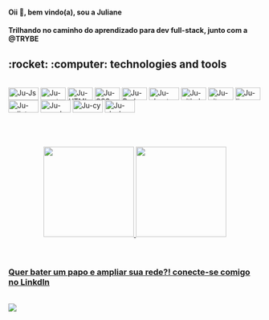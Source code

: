 

<!--
**Juliane-Alves/Juliane-Alves** is a ✨ _special_ ✨ repository because its `README.md` (this file) appears on your GitHub profile.

Here are some ideas to get you started:

- 🔭 I’m currently working on ...
- 🌱 I’m currently learning ...
- 👯 I’m looking to collaborate on ...
- 🤔 I’m looking for help with ...
- 💬 Ask me about ...
- 📫 How to reach me: ...
- 😄 Pronouns: ...
- ⚡ Fun fact: ...
-->
<h4>Oii 🔆, bem vindo(a), sou a Juliane<h4>

  <p> Trilhando no caminho do aprendizado para dev full-stack, junto com a  @TRYBE </p> 

<h2> :rocket: :computer: technologies and tools </h2>
<div style="display: inline_block"><br>
    <img align="center" alt="Ju-Js" height="25" width="60" src="https://img.shields.io/badge/JavaScript-F7DF1E?style=for-the-badge&logo=javascript&logoColor=black">
    <img align="center" alt="Ju-react" height="25" width="50" src="https://img.shields.io/badge/React-20232A?style=for-the-badge&logo=react&logoColor=61DAFB">
    <img align="center" alt="Ju-HTML" height="25" width="50" src="https://img.shields.io/badge/HTML5-E34F26?style=for-the-badge&logo=html5&logoColor=white">
    <img align="center" alt="Ju-CSS" height="25" width="50" src="https://img.shields.io/badge/CSS3-1572B6?style=for-the-badge&logo=css3&logoColor=white">
    <img align="center" alt="Ju-Redux" height="25" width="50" src="https://img.shields.io/badge/Redux-593D88?style=for-the-badge&logo=redux&logoColor=white">
    <img align="center" alt="Ju-ubuntu" height="25" width="60" src="https://img.shields.io/badge/Ubuntu-E95420?style=for-the-badge&logo=ubuntu&logoColor=white">
    <img align="center" alt="Ju-github" height="25" width="50" src="https://img.shields.io/badge/GitHub-100000?style=for-the-badge&logo=github&logoColor=white">
    <img align="center" alt="Ju-git" height="25" width="50" src="https://img.shields.io/badge/GIT-E44C30?style=for-the-badge&logo=git&logoColor=white">
    <img align="center" alt="Ju-linux" height="25" width="50" src="https://img.shields.io/badge/Linux-FCC624?style=for-the-badge&logo=linux&logoColor=black">
    <img align="center" alt="Ju-eslint" height="25" width="60" src="https://img.shields.io/badge/eslint-3A33D1?style=for-the-badge&logo=eslint&logoColor=white">
    <img align="center" alt="Ju-vscode" height="25" width="60" src="https://img.shields.io/badge/Visual_Studio_Code-0078D4?style=for-the-badge&logo=visual%20studio%20code&logoColor=white">
    <img align="center" alt="Ju-cy" height="25" width="60" src="https://img.shields.io/badge/Cypress-17202C?style=for-the-badge&logo=cypress&logoColor=white">
    <img align="center" alt="Ju-slack" height="25" width="60" src="https://img.shields.io/badge/Node.js-43853D?style=for-the-badge&logo=node.js&logoColor=white"> 
</div> <br> <br> <br> <br>
  
<div align="center">
    <a href="https://github.com/Juliane-Alves">
    <img height="180em" src="https://github-readme-stats.vercel.app/api?username=Juliane-Alves&show_icons=true&theme=dracula&include_all_commits=true&count_private=true"/>
    <img height="180em" src="https://github-readme-stats.vercel.app/api/top-langs/?username=Juliane-Alves&layout=compact&langs_count=7&theme=dracula"/>
  </div> <br> <br>
  
  <h3>Quer bater um papo e ampliar sua rede?! conecte-se comigo no Linkdln</h3>

  <div style="display: inline_block"><br>
    <a href="https://www.linkedin.com/in/juliane-alves-js/" target="_blank"><img src="https://img.shields.io/badge/-LinkedIn-%230077B5?style=for-the-badge&logo=linkedin&logoColor=white" target="_blank"></a> 
   </div>

